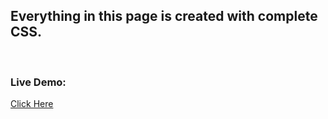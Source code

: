 <h2>
Everything in this page is created with complete CSS.
</h2>
<br>
<p>
<h3>
<b>
Live Demo: 
</b>
</h3>
<a href="https://naughty-torvalds-6707f0.netlify.app/" target="_blank">Click Here</a>
</p>
